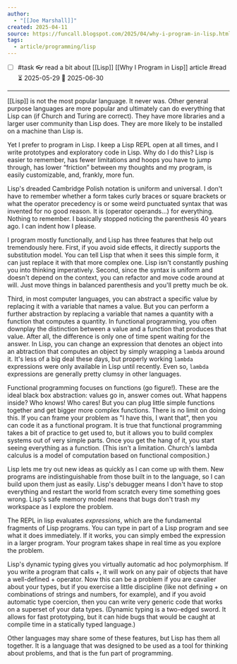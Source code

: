 ```yaml
---
author:
  - "[[Joe Marshall]]"
created: 2025-04-11
source: https://funcall.blogspot.com/2025/04/why-i-program-in-lisp.html
tags:
  - article/programming/lisp
---
```

- [ ] #task 👓 read a bit about [[Lisp]] [[Why I Program in Lisp]] article #read ⏳ 2025-05-29 📅 2025-06-30
___

[[Lisp]] is not the most popular language. It never was. Other general purpose languages are more popular and ultimately can do everything that Lisp can (if Church and Turing are correct). They have more libraries and a larger user community than Lisp does. They are more likely to be installed on a machine than Lisp is.

Yet I prefer to program in Lisp. I keep a Lisp REPL open at all times, and I write prototypes and exploratory code in Lisp. Why do I do this? Lisp is easier to remember, has fewer limitations and hoops you have to jump through, has lower “friction” between my thoughts and my program, is easily customizable, and, frankly, more fun.

Lisp's dreaded Cambridge Polish notation is uniform and universal. I don't have to remember whether a form takes curly braces or square brackets or what the operator precedency is or some weird punctuated syntax that was invented for no good reason. It is (operator operands...) for everything. Nothing to remember. I basically stopped noticing the parenthesis 40 years ago. I can indent how I please.

I program mostly functionally, and Lisp has three features that help out tremendously here. First, if you avoid side effects, it directly supports the substitution model. You can tell Lisp that when it sees this simple form, it can just replace it with that more complex one. Lisp isn't constantly pushing you into thinking imperatively. Second, since the syntax is uniform and doesn't depend on the context, you can refactor and move code around at will. Just move things in balanced parenthesis and you'll pretty much be ok.

Third, in most computer languages, you can abstract a specific value by replacing it with a variable that names a value. But you can perform a further abstraction by replacing a variable that names a quantity with a function that computes a quantity. In functional programming, you often downplay the distinction between a value and a function that produces that value. After all, the difference is only one of time spent waiting for the answer. In Lisp, you can change an expression that denotes an object into an abtraction that computes an object by simply wrapping a `lambda` around it. It's less of a big deal these days, but properly working `lambda` expressions were only available in Lisp until recently. Even so, `lambda` expressions are generally pretty clumsy in other languages.

Functional programming focuses on functions (go figure!). These are the ideal black box abstraction: values go in, answer comes out. What happens inside? Who knows! Who cares! But you can plug little simple functions together and get bigger more complex functions. There is no limit on doing this. If you can frame your problem as "I have this, I want that", then you can code it as a functional program. It is true that functional programming takes a bit of practice to get used to, but it allows you to build complex systems out of very simple parts. Once you get the hang of it, you start seeing everything as a function. (This isn't a limitation. Church's lambda calculus is a model of computation based on functional composition.)

Lisp lets me try out new ideas as quickly as I can come up with them. New programs are indistinguishable from those built in to the language, so I can build upon them just as easily. Lisp's debugger means I don't have to stop everything and restart the world from scratch every time something goes wrong. Lisp's safe memory model means that bugs don't trash my workspace as I explore the problem.

The REPL in lisp evaluates *expressions*, which are the fundamental fragments of Lisp programs. You can type in part of a Lisp program and see what it does immediately. If it works, you can simply embed the expression in a larger program. Your program takes shape in real time as you explore the problem.

Lisp's dynamic typing gives you virtually automatic ad hoc polymorphism. If you write a program that calls +, it will work on any pair of objects that have a well-defined + operator. Now this can be a problem if you are cavalier about your types, but if you exercise a little discipline (like not defining + on combinations of strings and numbers, for example), and if you avoid automatic type coercion, then you can write very generic code that works on a superset of your data types. (Dynamic typing is a two-edged sword. It allows for fast prototyping, but it can hide bugs that would be caught at compile time in a statically typed language.)

Other languages may share some of these features, but Lisp has them all together. It is a language that was designed to be used as a tool for thinking about problems, and that is the fun part of programming.